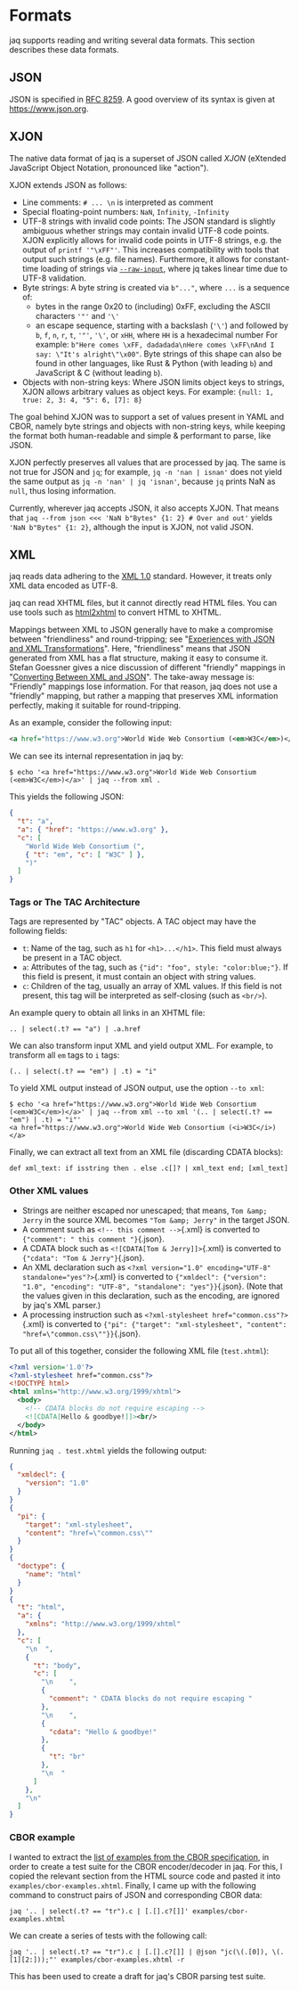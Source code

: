 # Formats

jaq supports reading and writing several data formats.
This section describes these data formats.

## JSON

JSON is specified in [RFC 8259](https://datatracker.ietf.org/doc/html/rfc8259).
A good overview of its syntax is given at <https://www.json.org>.

## XJON

The native data format of jaq is a superset of JSON called *XJON*
(eXtended JavaScript Object Notation, pronounced like "action").

XJON extends JSON as follows:

- Line comments: `# ... \n` is interpreted as comment
- Special floating-point numbers: `NaN`, `Infinity`, `-Infinity`
- UTF-8 strings with invalid code points:
  The JSON standard is slightly ambiguous whether
  strings may contain invalid UTF-8 code points.
  XJON explicitly allows for invalid code points in UTF-8 strings,
  e.g. the output of `printf '"\xFF"'`.
  This increases compatibility with tools that output such strings (e.g. file names).
  Furthermore, it allows for constant-time loading of strings via [`--raw-input`](#--raw-input),
  where jq takes linear time due to UTF-8 validation.
- Byte strings:
  A byte string is created via `b"..."`, where `...` is a sequence of:
    - bytes in the range 0x20 to (including) 0xFF,
      excluding the ASCII characters `'"'` and `'\'`
    - an escape sequence, starting with a backslash (`'\'`) and followed by
      `b`, `f`, `n`, `r`, `t`, `'"'`, `'\'`, or
      `xHH`, where `HH` is a hexadecimal number
  For example: `b"Here comes \xFF, dadadada\nHere comes \xFF\nAnd I say: \"It's alright\"\x00"`.
  Byte strings of this shape can also be found in other languages, like
  Rust & Python (with leading `b`) and JavaScript & C (without leading `b`).
- Objects with non-string keys:
  Where JSON limits object keys to strings,
  XJON allows arbitrary values as object keys.
  For example: `{null: 1, true: 2, 3: 4, "5": 6, [7]: 8}`

The goal behind XJON was to
support a set of values present in YAML and CBOR, namely
byte strings and objects with non-string keys, while keeping the format
both human-readable and simple & performant to parse, like JSON.

XJON perfectly preserves all values that are processed by jaq.
The same is not true for JSON and `jq`;
for example,
`jq -n 'nan | isnan'` does not yield the same output as
`jq -n 'nan' | jq 'isnan'`,
because `jq` prints NaN as `null`, thus losing information.

Currently, wherever jaq accepts JSON, it also accepts XJON.
That means that
`jaq --from json <<< 'NaN b"Bytes" {1: 2} # Over and out'` yields
`'NaN b"Bytes" {1: 2}`, although the input is XJON, not valid JSON.


## XML

jaq reads data adhering to the [XML 1.0](https://www.w3.org/TR/xml/) standard.
However, it treats only XML data encoded as UTF-8.

jaq can read XHTML files, but it cannot directly read HTML files.
You can use tools such as
[html2xhtml](https://github.com/jfisteus/html2xhtml) to convert HTML to XHTML.

Mappings between XML to JSON generally have to make a compromise between
"friendliness" and round-tripping;
see "[Experiences with JSON and XML Transformations]".
Here, "friendliness" means that JSON generated from XML has a flat structure,
making it easy to consume it.
Stefan Goessner gives a nice discussion of different "friendly" mappings in
"[Converting Between XML and JSON]".
The take-away message is: "Friendly" mappings lose information.
For that reason, jaq does not use a "friendly" mapping, but rather
a mapping that preserves XML information perfectly,
making it suitable for round-tripping.

[Experiences with JSON and XML Transformations]: https://www.w3.org/2011/10/integration-workshop/p/XML_JSON_mapping_paper.pdf
[Converting Between XML and JSON]: https://www.xml.com/pub/a/2006/05/31/converting-between-xml-and-json.html

As an example, consider the following input:

~~~ xml
<a href="https://www.w3.org">World Wide Web Consortium (<em>W3C</em>)</a>
~~~

We can see its internal representation in jaq by:

~~~
$ echo '<a href="https://www.w3.org">World Wide Web Consortium (<em>W3C</em>)</a>' | jaq --from xml .
~~~

This yields the following JSON:

~~~ json
{
  "t": "a",
  "a": { "href": "https://www.w3.org" },
  "c": [
    "World Wide Web Consortium (",
    { "t": "em", "c": [ "W3C" ] },
    ")"
  ]
}
~~~

### Tags or The TAC Architecture

Tags are represented by "TAC" objects. A TAC object may have the following fields:

- `t`: Name of the tag, such as `h1` for `<h1>...</h1>`.
  This field must always be present in a TAC object.
- `a`: Attributes of the tag, such as `{"id": "foo", style: "color:blue;"}`.
  If this field is present, it must contain an object with string values.
- `c`: Children of the tag, usually an array of XML values.
  If this field is not present, this tag will be interpreted as self-closing (such as `<br/>`).

An example query to obtain all links in an XHTML file:

~~~ jq
.. | select(.t? == "a") | .a.href
~~~

We can also transform input XML and yield output XML.
For example, to transform all `em` tags to `i` tags:

~~~ jq
(.. | select(.t? == "em") | .t) = "i"
~~~

To yield XML output instead of JSON output, use the option `--to xml`:

~~~
$ echo '<a href="https://www.w3.org">World Wide Web Consortium (<em>W3C</em>)</a>' | jaq --from xml --to xml '(.. | select(.t? == "em") | .t) = "i"'
<a href="https://www.w3.org">World Wide Web Consortium (<i>W3C</i>)</a>
~~~

Finally, we can extract all text from an XML file (discarding CDATA blocks):

~~~ jq
def xml_text: if isstring then . else .c[]? | xml_text end; [xml_text]
~~~

### Other XML values

- Strings are neither escaped nor unescaped; that means,
   `Tom &amp; Jerry`  in the source XML becomes
  `"Tom &amp; Jerry"` in the target JSON.
- A comment such as `<!-- this comment -->`{.xml} is converted to
  `{"comment": " this comment "}`{.json}.
- A CDATA block such as `<![CDATA[Tom & Jerry]]>`{.xml} is converted to
  `{"cdata": "Tom & Jerry"}`{.json}.
- An XML declaration such as
  `<?xml version="1.0" encoding="UTF-8" standalone="yes"?>`{.xml} is converted to
  `{"xmldecl": {"version": "1.0", "encoding": "UTF-8", "standalone": "yes"}}`{.json}.
  (Note that the values given in this declaration, such as the encoding,
  are ignored by jaq's XML parser.)
- A processing instruction such as
  `<?xml-stylesheet href="common.css"?>`{.xml} is converted to
  `{"pi": {"target": "xml-stylesheet", "content": "href=\"common.css\""}}`{.json}.

To put all of this together, consider the following XML file (`test.xhtml`):

~~~ xml
<?xml version='1.0'?>
<?xml-stylesheet href="common.css"?>
<!DOCTYPE html>
<html xmlns="http://www.w3.org/1999/xhtml">
  <body>
    <!-- CDATA blocks do not require escaping -->
    <![CDATA[Hello & goodbye!]]><br/>
  </body>
</html>
~~~

Running `jaq . test.xhtml` yields the following output:

~~~ json
{
  "xmldecl": {
    "version": "1.0"
  }
}
{
  "pi": {
    "target": "xml-stylesheet",
    "content": "href=\"common.css\""
  }
}
{
  "doctype": {
    "name": "html"
  }
}
{
  "t": "html",
  "a": {
    "xmlns": "http://www.w3.org/1999/xhtml"
  },
  "c": [
    "\n  ",
    {
      "t": "body",
      "c": [
        "\n    ",
        {
          "comment": " CDATA blocks do not require escaping "
        },
        "\n    ",
        {
          "cdata": "Hello & goodbye!"
        },
        {
          "t": "br"
        },
        "\n  "
      ]
    },
    "\n"
  ]
}
~~~

### CBOR example

I wanted to extract the
[list of examples from the CBOR specification](https://www.rfc-editor.org/rfc/rfc8949.html#name-examples-of-encoded-cbor-da),
in order to create a test suite for the CBOR encoder/decoder in jaq.
For this, I copied the relevant section from the HTML source code and
pasted it into `examples/cbor-examples.xhtml`.
Finally, I came up with the following command to construct
pairs of JSON and corresponding CBOR data:

    jaq '.. | select(.t? == "tr").c | [.[].c?[]]' examples/cbor-examples.xhtml

We can create a series of tests with the following call:

    jaq '.. | select(.t? == "tr").c | [.[].c?[]] | @json "jc(\(.[0]), \(.[1][2:]));"' examples/cbor-examples.xhtml -r

This has been used to create a draft for jaq's CBOR parsing test suite.
